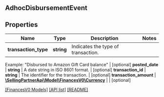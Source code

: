 ## AdhocDisbursementEvent

## Properties

Name | Type | Description | Notes
------------ | ------------- | ------------- | -------------
**transaction_type** | **string** | Indicates the type of transaction.

Example: \"Disbursed to Amazon Gift Card balance\" | [optional]
**posted_date** | **string** | A date string in ISO 8601 format. | [optional]
**transaction_id** | **string** | The identifier for the transaction. | [optional]
**transaction_amount** | [**\SellingPartnerApi\Model\FinancesV0\Currency**](Currency.md) |  | [optional]

[[FinancesV0 Models]](../) [[API list]](../../Api) [[README]](../../../README.md)
